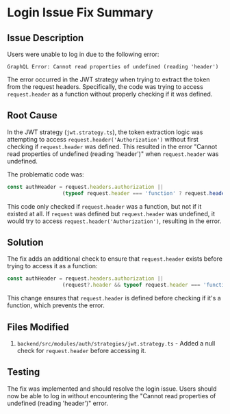 # Login Issue Fix Summary

## Issue Description

Users were unable to log in due to the following error:

```
GraphQL Error: Cannot read properties of undefined (reading 'header')
```

The error occurred in the JWT strategy when trying to extract the token from the request headers. Specifically, the code was trying to access `request.header` as a function without properly checking if it was defined.

## Root Cause

In the JWT strategy (`jwt.strategy.ts`), the token extraction logic was attempting to access `request.header('Authorization')` without first checking if `request.header` was defined. This resulted in the error "Cannot read properties of undefined (reading 'header')" when `request.header` was undefined.

The problematic code was:

```typescript
const authHeader = request.headers.authorization ||
                  (typeof request.header === 'function' ? request.header('Authorization') : null);
```

This code only checked if `request.header` was a function, but not if it existed at all. If `request` was defined but `request.header` was undefined, it would try to access `request.header('Authorization')`, resulting in the error.

## Solution

The fix adds an additional check to ensure that `request.header` exists before trying to access it as a function:

```typescript
const authHeader = request.headers.authorization ||
                  (request?.header && typeof request.header === 'function' ? request.header('Authorization') : null);
```

This change ensures that `request.header` is defined before checking if it's a function, which prevents the error.

## Files Modified

1. `backend/src/modules/auth/strategies/jwt.strategy.ts` - Added a null check for `request.header` before accessing it.

## Testing

The fix was implemented and should resolve the login issue. Users should now be able to log in without encountering the "Cannot read properties of undefined (reading 'header')" error.
